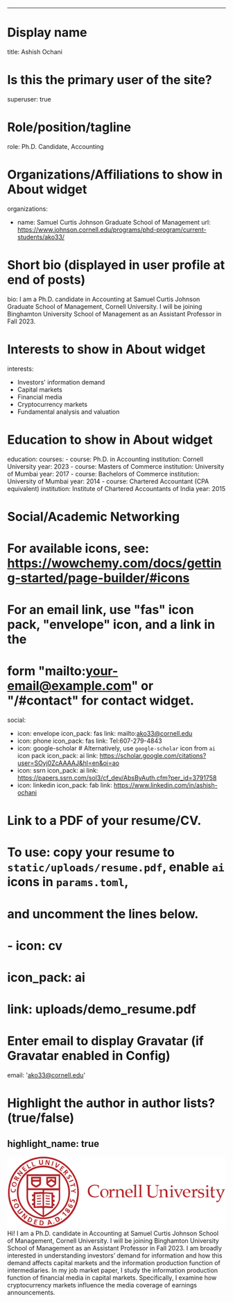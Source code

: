 
---
# Display name
title: Ashish Ochani

# Is this the primary user of the site?
superuser: true

# Role/position/tagline
role: Ph.D. Candidate, Accounting

# Organizations/Affiliations to show in About widget
organizations:
  - name: Samuel Curtis Johnson Graduate School of Management
    url: https://www.johnson.cornell.edu/programs/phd-program/current-students/ako33/


# Short bio (displayed in user profile at end of posts)
bio: I am a Ph.D. candidate in Accounting at Samuel Curtis Johnson Graduate School of Management, Cornell University. I will be joining Binghamton University School of Management as an Assistant Professor in Fall 2023.

# Interests to show in About widget
interests:
  - Investors' information demand
  - Capital markets
  - Financial media
  - Cryptocurrency markets
  - Fundamental analysis and valuation

# Education to show in About widget
education:
  courses:
    - course: Ph.D. in Accounting
      institution: Cornell University
      year: 2023
    - course: Masters of Commerce
      institution: University of Mumbai
      year: 2017
    - course: Bachelors of Commerce
      institution: University of Mumbai
      year: 2014
    - course: Chartered Accountant (CPA equivalent)
      institution: Institute of Chartered Accountants of India
      year: 2015      

# Social/Academic Networking
# For available icons, see: https://wowchemy.com/docs/getting-started/page-builder/#icons
#   For an email link, use "fas" icon pack, "envelope" icon, and a link in the
#   form "mailto:your-email@example.com" or "/#contact" for contact widget.
social:
  - icon: envelope
    icon_pack: fas
    link: mailto:ako33@cornell.edu
  - icon: phone
    icon_pack: fas
    link: Tel:607-279-4843  
  - icon: google-scholar # Alternatively, use `google-scholar` icon from `ai` icon pack
    icon_pack: ai
    link: https://scholar.google.com/citations?user=SOyj0ZcAAAAJ&hl=en&oi=ao
  - icon: ssrn
    icon_pack: ai
    link: https://papers.ssrn.com/sol3/cf_dev/AbsByAuth.cfm?per_id=3791758
  - icon: linkedin
    icon_pack: fab
    link: https://www.linkedin.com/in/ashish-ochani

# Link to a PDF of your resume/CV.
# To use: copy your resume to `static/uploads/resume.pdf`, enable `ai` icons in `params.toml`,
# and uncomment the lines below.
# - icon: cv
#   icon_pack: ai
#   link: uploads/demo_resume.pdf

# Enter email to display Gravatar (if Gravatar enabled in Config)
email: 'ako33@cornell.edu'

# Highlight the author in author lists? (true/false)
highlight_name: true
---
![Cornell](logo2.svg)
Hi! I am a Ph.D. candidate in Accounting at Samuel Curtis Johnson School of Management, Cornell University. I will be joining Binghamton University School of Management as an Assistant Professor in Fall 2023. I am broadly interested in understanding investors’ demand for information and how this demand affects capital markets and the information production function of intermediaries. In my job market paper, I study the information production function of financial media in capital markets. Specifically, I examine how cryptocurrency markets influence the media coverage of earnings announcements. 
